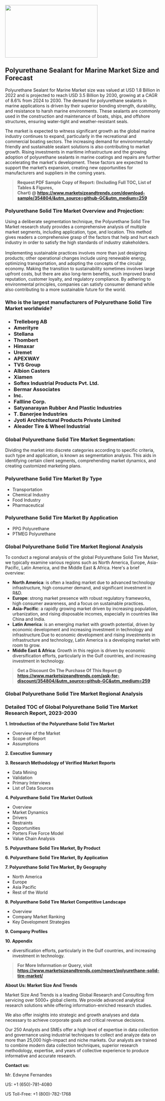 <p><img class="alignnone size-medium wp-image-20088" src="https://ffe5etoiles.com/wp-content/uploads/2024/12/MST1-300x171.png" alt="" width="300" height="171" /></p><h2>Polyurethane Sealant for Marine Market Size and Forecast</h2><p>Polyurethane Sealant for Marine Market size was valued at USD 1.8 Billion in 2022 and is projected to reach USD 3.5 Billion by 2030, growing at a CAGR of 8.6% from 2024 to 2030. The demand for polyurethane sealants in marine applications is driven by their superior bonding strength, durability, and resistance to harsh marine environments. These sealants are commonly used in the construction and maintenance of boats, ships, and offshore structures, ensuring water-tight and weather-resistant seals.</p><p>The market is expected to witness significant growth as the global marine industry continues to expand, particularly in the recreational and commercial boating sectors. The increasing demand for environmentally friendly and sustainable sealant solutions is also contributing to market growth. Rising investments in maritime infrastructure and the growing adoption of polyurethane sealants in marine coatings and repairs are further accelerating the market's development. These factors are expected to support the market’s expansion, creating new opportunities for manufacturers and suppliers in the coming years.</p></p><blockquote id="" class=""><strong>Request PDF Sample Copy of Report: (Including Full TOC, List of Tables &amp; Figures, Chart)&nbsp;@&nbsp;<strong><a href="https://www.marketsizeandtrends.com/download-sample/354804/&utm_source=github-GC&utm_medium=259" target="_blank">https://www.marketsizeandtrends.com/download-sample/354804/&utm_source=github-GC&utm_medium=259</a></strong></strong></blockquote><h3 id="" class="">Polyurethane Solid Tire Market&nbsp;Overview and Projection:</h3><p id="" class="">Using a deliberate segmentation technique, the Polyurethane Solid Tire Market research study provides a comprehensive analysis of multiple market segments, including application, type, and location. This method gives readers a comprehensive grasp of the factors that help and hurt each industry in order to satisfy the high standards of industry stakeholders. <br /> <br />Implementing sustainable practices involves more than just designing products; other operational changes include using renewable energy, optimizing transportation, and adopting the concepts of the circular economy. Making the transition to sustainability sometimes involves large upfront costs, but there are also long-term benefits, such improved brand reputation, customer loyalty, and regulatory compliance. By adhering to environmental principles, companies can satisfy consumer demand while also contributing to a more sustainable future for the world.</p><h3 id="" class="">Who is the largest manufacturers of&nbsp;Polyurethane Solid Tire Market worldwide?</h3><h3 class=""><p><ul><li>Trelleborg AB </li><li> Amerityre </li><li> Stellana </li><li> Thombert </li><li> Himaxar </li><li> Uremet </li><li> APEXWAY </li><li> TVS Group </li><li> Albion Casters </li><li> Xiamen </li><li> Softex Industrial Products Pvt. Ltd. </li><li> Bermar Associates </li><li> Inc. </li><li> Fallline Corp. </li><li> Satyanarayan Rubber And Plastic Industries </li><li> T. Banerjee Industries </li><li> Jyoti Architectural Products Private Limited </li><li> Aleader Tire & Wheel Industrial</li></ul></p></h3><h3 id="" class="">Global&nbsp;Polyurethane Solid Tire Market Segmentation:</h3><p id="" class="">Dividing the market into discrete categories according to specific criteria, such type and application, is known as segmentation analysis. This aids in identifying certain client segments, comprehending market dynamics, and creating customized marketing plans.</p><h3 id="" class="">Polyurethane Solid Tire Market&nbsp;By Type</h3><p><p><ul><li>Transportation</li><li> Chemical Industry</li><li> Food Industry</li><li> Pharmaceutical</p></li></ul></p></p><h3 id="" class="">Polyurethane Solid Tire Market&nbsp;By Application</h3><p class=""><p><ul><li>PPG Polyurethane</li><li> PTMEG Polyurethane</li></ul></p></p><h3 id="" class="">Global Polyurethane Solid Tire Market Regional Analysis</h3><p id="" class="">To conduct a regional analysis of the global Polyurethane Solid Tire Market, we typically examine various regions such as North America, Europe, Asia-Pacific, Latin America, and the Middle East &amp; Africa. Here's a brief overview:</p><ul><li><strong>North America</strong>: is often a leading market due to advanced technology infrastructure, high consumer demand, and significant investment in R&amp;D.</li><li><strong>Europe</strong>: strong market presence with robust regulatory frameworks, high consumer awareness, and a focus on sustainable practices.</li><li><strong>Asia-Pacific</strong>: a rapidly growing market driven by increasing population, urbanization, and rising disposable incomes, especially in countries like China and India.</li><li><strong>Latin America</strong>: is an emerging market with growth potential, driven by economic development and increasing investment in technology and infrastructure.Due to economic development and rising investments in infrastructure and technology, Latin America is a developing market with room to grow.</li><li><strong>Middle East &amp; Africa</strong>: Growth in this region is driven by economic diversification efforts, particularly in the Gulf countries, and increasing investment in technology.</li></ul><blockquote id="" class=""><strong>Get a Discount On The Purchase Of This Report @ <strong><a href="https://www.marketsizeandtrends.com/ask-for-discount/354804/&utm_source=github-GC&utm_medium=259" target="_blank">https://www.marketsizeandtrends.com/ask-for-discount/354804/&utm_source=github-GC&utm_medium=259</a></strong></strong></blockquote><h3 id="" class="">Global Polyurethane Solid Tire Market Regional Analysis</h3><h3 id="" class="">Detailed TOC of Global Polyurethane Solid Tire Market Research Report, 2023-2030</h3><p id="" class=""><strong>1. Introduction of the Polyurethane Solid Tire Market</strong></p><ul><li>Overview of the Market</li><li>Scope of Report</li><li>Assumptions</li></ul><p id="" class=""><strong>2. Executive Summary</strong></p><p id="" class=""><strong>3. Research Methodology of Verified Market Reports</strong></p><ul><li>Data Mining</li><li>Validation</li><li>Primary Interviews</li><li>List of Data Sources</li></ul><p id="" class=""><strong>4. Polyurethane Solid Tire Market Outlook</strong></p><ul><li>Overview</li><li>Market Dynamics</li><li>Drivers</li><li>Restraints</li><li>Opportunities</li><li>Porters Five Force Model</li><li>Value Chain Analysis</li></ul><p id="" class=""><strong>5. Polyurethane Solid Tire Market, By Product</strong></p><p id="" class=""><strong>6. Polyurethane Solid Tire Market, By Application</strong></p><p id="" class=""><strong>7. Polyurethane Solid Tire Market, By Geography</strong></p><ul><li>North America</li><li>Europe</li><li>Asia Pacific</li><li>Rest of the World</li></ul><p id="" class=""><strong>8. Polyurethane Solid Tire Market Competitive Landscape</strong></p><ul><li>Overview</li><li>Company Market Ranking</li><li>Key Development Strategies</li></ul><p id="" class=""><strong>9. Company Profiles</strong></p><p id="" class=""><strong>10. Appendix</strong></p><ul><li>diversification efforts, particularly in the Gulf countries, and increasing investment in technology.</li></ul><blockquote id="" class=""><strong>For More Information or Query, visit <strong><strong><a href="https://www.marketsizeandtrends.com/report/polyurethane-solid-tire-market/" target="_blank">https://www.marketsizeandtrends.com/report/polyurethane-solid-tire-market/</a></strong></strong></strong></blockquote><p id="" class=""><strong>About Us: Market Size And Trends</strong></p><p id="" class="">Market Size And Trends is a leading Global Research and Consulting firm servicing over 5000+ global clients. We provide advanced analytical research solutions while offering information-enriched research studies.</p><p id="" class="">We also offer insights into strategic and growth analyses and data necessary to achieve corporate goals and critical revenue decisions.</p><p id="" class="">Our 250 Analysts and SMEs offer a high level of expertise in data collection and governance using industrial techniques to collect and analyze data on more than 25,000 high-impact and niche markets. Our analysts are trained to combine modern data collection techniques, superior research methodology, expertise, and years of collective experience to produce informative and accurate research.</p><p id="" class=""><strong>Contact us:</strong></p><p id="" class="">Mr. Edwyne Fernandes</p><p id="" class="">US: +1 (650)-781-4080</p><p id="" class="">US Toll-Free: +1 (800)-782-1768</p>
